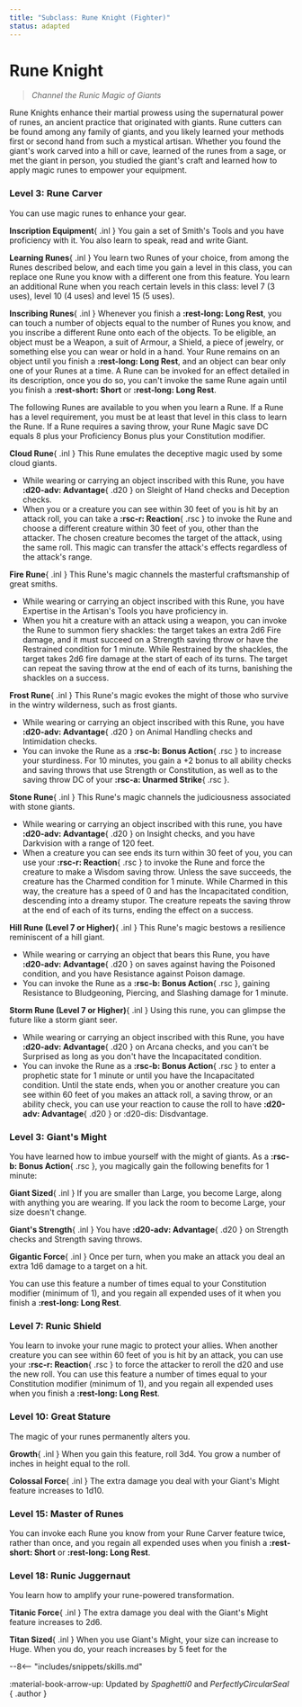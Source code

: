 ```yaml
---
title: "Subclass: Rune Knight (Fighter)"
status: adapted
---
```


<p style="display:none">
Channel the Runic Magic of Giants
</p>

# Rune Knight

> *Channel the Runic Magic of Giants*

Rune Knights enhance their martial prowess using the supernatural power of runes, an ancient practice that originated with giants. Rune cutters can be found among any family of giants, and you likely learned your methods first or second hand from such a mystical artisan. Whether you found the giant's work carved into a hill or cave, learned of the runes from a sage, or met the giant in person, you studied the giant's craft and learned how to apply magic runes to empower your equipment.

### Level 3: Rune Carver

You can use magic runes to enhance your gear.

**Inscription Equipment**{ .inl } You gain a set of Smith's Tools and you have proficiency with it. You also learn to speak, read and write Giant. 

**Learning Runes**{ .inl } You learn two Runes of your choice, from among the Runes described below, and each time you gain a level in this class, you can replace one Rune you know with a different one from this feature. You learn an additional Rune when you reach certain levels in this class: level 7 (3 uses), level 10 (4 uses) and level 15 (5 uses).

**Inscribing Runes**{ .inl } Whenever you finish a **:rest-long: Long Rest**, you can touch a number of objects equal to the number of Runes you know, and you inscribe a different Rune onto each of the objects. To be eligible, an object must be a Weapon, a suit of Armour, a Shield, a piece of jewelry, or something else you can wear or hold in a hand. Your Rune remains on an object until you finish a **:rest-long: Long Rest**, and an object can bear only one of your Runes at a time. A Rune can be invoked for an effect detailed in its description, once you do so, you can't invoke the same Rune again until you finish a **:rest-short: Short** or **:rest-long: Long Rest**.

The following Runes are available to you when you learn a Rune. If a Rune has a level requirement, you must be at least that level in this class to learn the Rune. If a Rune requires a saving throw, your Rune Magic save DC equals 8 plus your Proficiency Bonus plus your Constitution modifier.

**Cloud Rune**{ .inl } This Rune emulates the deceptive magic used by some cloud giants.

- While wearing or carrying an object inscribed with this Rune, you have **:d20-adv: Advantage**{ .d20 } on Sleight of Hand checks and Deception checks.
- When you or a creature you can see within 30 feet of you is hit by an attack roll, you can take a **:rsc-r: Reaction**{ .rsc } to invoke the Rune and choose a different creature within 30 feet of you, other than the attacker. The chosen creature becomes the target of the attack, using the same roll. This magic can transfer the attack's effects regardless of the attack's range.

**Fire Rune**{ .inl } This Rune's magic channels the masterful craftsmanship of great smiths.

- While wearing or carrying an object inscribed with this Rune, you have Expertise in the Artisan's Tools you have proficiency in.
- When you hit a creature with an attack using a weapon, you can invoke the Rune to summon fiery shackles: the target takes an extra 2d6 Fire damage, and it must succeed on a Strength saving throw or have the Restrained condition for 1 minute. While Restrained by the shackles, the target takes 2d6 fire damage at the start of each of its turns. The target can repeat the saving throw at the end of each of its turns, banishing the shackles on a success.

**Frost Rune**{ .inl } This Rune's magic evokes the might of those who survive in the wintry wilderness, such as frost giants.

- While wearing or carrying an object inscribed with this Rune, you have **:d20-adv: Advantage**{ .d20 } on Animal Handling checks and Intimidation checks.
- You can invoke the Rune as a **:rsc-b: Bonus Action**{ .rsc } to increase your sturdiness. For 10 minutes, you gain a +2 bonus to all ability checks and saving throws that use Strength or Constitution, as well as to the saving throw DC of your **:rsc-a: Unarmed Strike**{ .rsc }.

**Stone Rune**{ .inl } This Rune's magic channels the judiciousness associated with stone giants.

- While wearing or carrying an object inscribed with this rune, you have **:d20-adv: Advantage**{ .d20 } on Insight checks, and you have Darkvision with a range of 120 feet.
- When a creature you can see ends its turn within 30 feet of you, you can use your **:rsc-r: Reaction**{ .rsc } to invoke the Rune and force the creature to make a Wisdom saving throw. Unless the save succeeds, the creature has the Charmed condition for 1 minute. While Charmed in this way, the creature has a speed of 0 and has the Incapacitated condition, descending into a dreamy stupor. The creature repeats the saving throw at the end of each of its turns, ending the effect on a success.

**Hill Rune (Level 7 or Higher)**{ .inl } This Rune's magic bestows a resilience reminiscent of a hill giant.

- While wearing or carrying an object that bears this Rune, you have **:d20-adv: Advantage**{ .d20 } on saves against having the Poisoned condition, and you have Resistance against Poison damage.
- You can invoke the Rune as a **:rsc-b: Bonus Action**{ .rsc }, gaining Resistance to Bludgeoning, Piercing, and Slashing damage for 1 minute.

**Storm Rune (Level 7 or Higher)**{ .inl } Using this rune, you can glimpse the future like a storm giant seer.

- While wearing or carrying an object inscribed with this Rune, you have **:d20-adv: Advantage**{ .d20 } on Arcana checks, and you can't be Surprised as long as you don't have the Incapacitated condition.
- You can invoke the Rune as a **:rsc-b: Bonus Action**{ .rsc } to enter a prophetic state for 1 minute or until you have the Incapacitated condition. Until the state ends, when you or another creature you can see within 60 feet of you makes an attack roll, a saving throw, or an ability check, you can use your reaction to cause the roll to have **:d20-adv: Advantage**{ .d20 } or :d20-dis: Disdvantage.

### Level 3: Giant's Might
You have learned how to imbue yourself with the might of giants. As a **:rsc-b: Bonus Action**{ .rsc }, you magically gain the following benefits for 1 minute:

**Giant Sized**{ .inl } If you are smaller than Large, you become Large, along with anything you are wearing. If you lack the room to become Large, your size doesn't change.

**Giant's Strength**{ .inl } You have **:d20-adv: Advantage**{ .d20 } on Strength checks and Strength saving throws.

**Gigantic Force**{ .inl } Once per turn, when you make an attack you deal an extra 1d6 damage to a target on a hit.

You can use this feature a number of times equal to your Constitution modifier (minimum of 1), and you regain all expended uses of it when you finish a **:rest-long: Long Rest**.

### Level 7: Runic Shield

You learn to invoke your rune magic to protect your allies. When another creature you can see within 60 feet of you is hit by an attack, you can use your **:rsc-r: Reaction**{ .rsc } to force the attacker to reroll the d20 and use the new roll. You can use this feature a number of times equal to your Constitution modifier (minimum of 1), and you regain all expended uses when you finish a **:rest-long: Long Rest**.

### Level 10: Great Stature

The magic of your runes permanently alters you.

**Growth**{ .inl } When you gain this feature, roll 3d4. You grow a number of inches in height equal to the roll.

**Colossal Force**{ .inl } The extra damage you deal with your Giant's Might feature increases to 1d10.

### Level 15: Master of Runes

You can invoke each Rune you know from your Rune Carver feature twice, rather than once, and you regain all expended uses when you finish a **:rest-short: Short** or **:rest-long: Long Rest**.

### Level 18: Runic Juggernaut

You learn how to amplify your rune-powered transformation.

**Titanic Force**{ .inl } The extra damage you deal with the Giant's Might feature increases to 2d6.

**Titan Sized**{ .inl } When you use Giant's Might, your size can increase to Huge. When you do, your reach increases by 5 feet for the

--8<-- "includes/snippets/skills.md"

:material-book-arrow-up: Updated by *Spaghetti0* and *PerfectlyCircularSeal*
{ .author }